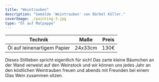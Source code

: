 ```yaml
---
title: "Weintrauben"
description: "Gemälde 'Weintrauben' von Bärbel Köller."
coverImage: ./painting-3.jpg
type: "Öl auf Malpappe"
---
```


| Technik                     | Maße    | Preis |
|-----------------------------|---------|-------|
| Öl auf leinenartigem Papier | 24x33cm | 130€  |


Dieses Stillleben spricht eigentlich für sich! Das zarte kleine Bäumchen an der Wand verweist auf den Weinstock und wir können uns jedes Jahr an den köstlichen Weintrauben freuen und abends mit Freunden bei einem Glas Wein zusammen sitzen.